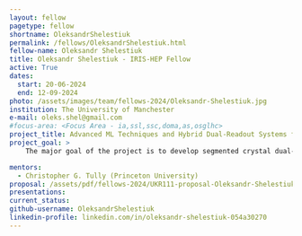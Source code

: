 ```yaml
---
layout: fellow
pagetype: fellow
shortname: OleksandrShelestiuk
permalink: /fellows/OleksandrShelestiuk.html
fellow-name: Oleksandr Shelestiuk
title: Oleksandr Shelestiuk - IRIS-HEP Fellow
active: True
dates:
  start: 20-06-2024
  end: 12-09-2024
photo: /assets/images/team/fellows-2024/Oleksandr-Shelestiuk.jpg
institution: The University of Manchester
e-mail: oleks.shel@gmail.com
#focus-area: <Focus Area - ia,ssl,ssc,doma,as,osglhc>
project_title: Advanced ML Techniques and Hybrid Dual-Readout Systems for Electroweak Jet Identification and Particle Flow Enhancement in Future Collider Detectors
project_goal: >
    The major goal of the project is to develop segmented crystal dual-readout calorimeters integrated with advanced machine learning techniques to enhance the identification and analysis of electroweak jets. This involves optimizing the calorimeter design for improved photon and neutral hadron separation, analyzing weak boson splitting within jets, and refining centroid measurements for accurate 3-momentum calculations. These advancements aim to overcome current limitations in jet energy measurements, providing deeper insights and contributing to the future development of high-energy physics detectors.

mentors:
  - Christopher G. Tully (Princeton University)
proposal: /assets/pdf/fellows-2024/UKR111-proposal-Oleksandr-Shelestiuk.pdf
presentations:
current_status: 
github-username: OleksandrShelestiuk
linkedin-profile: linkedin.com/in/oleksandr-shelestiuk-054a30270
---
```

